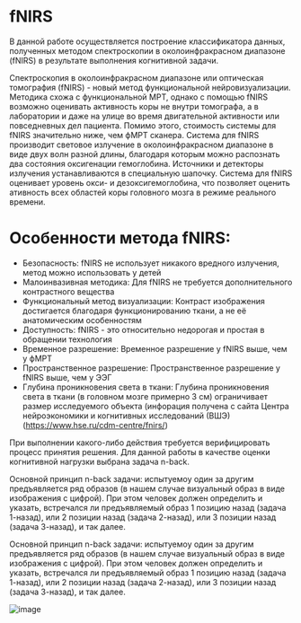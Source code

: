# fNIRS

В данной работе осуществляется построение классификатора данных, полученных методом спектроскопии в околоинфракрасном диапазоне (fNIRS) в результате выполнения когнитивной задачи.

Спектроскопия в околоинфракрасном диапазоне или оптическая томография (fNIRS)  - новый метод функциональной нейровизуализации. Методика схожа с функциональной МРТ, однако с помощью fNIRS возможно оценивать  активность коры не внутри томографа, а в лаборатории и даже на улице во время двигательной активности или повседневных дел пациента. Помимо этого, стоимость системы для fNIRS значительно ниже, чем фМРТ сканера. Система для fNIRS производит световое излучение в околоинфракрасном диапазоне в виде двух волн разной длины, благодаря которым можно распознать два состояния оксигенации гемоглобина. Источники и детекторы излучения устанавливаются в специальную шапочку. Система для fNIRS оценивает уровень окси- и дезоксигемоглобина, что позволяет оценить ативность всех областей коры головного мозга в режиме реального времени.

Особенности метода fNIRS:
===========

- Безопасность:
fNIRS не использует никакого вредного излучения, метод можно использовать у детей
- Малоинвазивная методика:
Для fNIRS не требуется дополнительного контрастного вещества
- Функциональный метод визуализации:
Контраст изображения достигается благодаря функционированию ткани, а не её анатомическим особенностям
- Доступность:
fNIRS - это относительно недорогая и простая в обращении технология
- Временное разрешение:
Временное разрешение у fNIRS выше, чем у фМРТ
- Пространственное разрешение:
Пространственное разрешение у fNIRS выше, чем у ЭЭГ
- Глубина проникновения света в ткани:
Глубина проникновения света в ткани (в головном мозге примерно 3 см) ограничивает размер исследуемого объекта
(инфорация получена с сайта Центра нейроэкономики и когнитивных исследований (ВШЭ) (https://www.hse.ru/cdm-centre/fnirs/)

При выполнении какого-либо действия требуется верифицировать процесс принятия решения.
Для данной работы в качестве оценки когнитивной нагрузки выбрана задача n-back.

Основной принцип n-back задачи: испытуемоу один за другим предъявляется ряд образов (в нашем случае визуальный образ в виде изображения с цифрой). При этом человек должен определить и указать, встречался ли предъявляемый образ 1 позицию назад (задача 1-назад), или 2 позиции назад (задача 2-назад), или 3 позиции назад (задача 3-назад), и так далее.



Основной принцип n-back задачи: испытуемоу один за другим предъявляется ряд образов (в нашем случае визуальный образ в виде изображения с цифрой). При этом человек должен определить и указать, встречался ли предъявляемый образ 1 позицию назад (задача 1-назад), или 2 позиции назад (задача 2-назад), или 3 позиции назад (задача 3-назад), и так далее.

![image](https://user-images.githubusercontent.com/25271759/222893995-3f40b1d7-dcb6-46fa-a3d2-c91ac5f2c049.jpeg)
